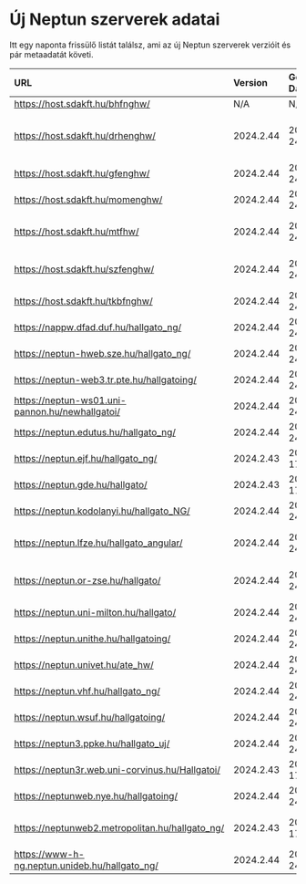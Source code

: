 # Új Neptun szerverek adatai

Itt egy naponta frissülő listát találsz, ami az új Neptun szerverek verzióit és pár metaadatát követi.

| URL                                             | Version   | Generation Date     | Organization Name                         | Captcha Required |
|:----------------------------------------------|:--------|:------------------|:----------------------------------------|:---------------|
| https://host.sdakft.hu/bhfnghw/                 | N/A       | N/A                 | N/A                                       | N/A              |
| https://host.sdakft.hu/drhenghw/                | 2024.2.44 | 2024-10-24T12:10:25 | Debreceni Református Hittudományi Egyetem | 3                |
| https://host.sdakft.hu/gfenghw/                 | 2024.2.44 | 2024-10-24T12:10:25 | Gál Ferenc Egyetem                        | 3                |
| https://host.sdakft.hu/momenghw/                | 2024.2.44 | 2024-10-24T12:10:25 | Moholy-Nagy Művészeti Egyetem             | 3                |
| https://host.sdakft.hu/mtfhw/                   | 2024.2.44 | 2024-10-24T12:10:25 | Magyar Táncművészeti Egyetem              | 3                |
| https://host.sdakft.hu/szfenghw/                | 2024.2.44 | 2024-10-24T12:10:25 | Színház- és Filmművészeti Egyetem         | 3                |
| https://host.sdakft.hu/tkbfnghw/                | 2024.2.44 | 2024-10-24T12:10:25 | A Tan Kapuja Buddhista Főiskola           | 3                |
| https://nappw.dfad.duf.hu/hallgato_ng/          | 2024.2.44 | 2024-10-24T12:10:25 | Dunaújvárosi Egyetem                      | 3                |
| https://neptun-hweb.sze.hu/hallgato_ng/         | 2024.2.44 | 2024-10-24T12:10:25 | Széchenyi István Egyetem                  | 3                |
| https://neptun-web3.tr.pte.hu/hallgatoing/      | 2024.2.44 | 2024-10-24T12:10:25 | Pécsi Tudományegyetem                     | 3                |
| https://neptun-ws01.uni-pannon.hu/newhallgatoi/ | 2024.2.44 | 2024-10-24T12:10:25 | Pannon Egyetem                            | 3                |
| https://neptun.edutus.hu/hallgato_ng/           | 2024.2.44 | 2024-10-24T12:10:25 | Edutus Egyetem                            | 3                |
| https://neptun.ejf.hu/hallgato_ng/              | 2024.2.43 | 2024-10-17T13:41:57 | Eötvös József Főiskola                    | 3                |
| https://neptun.gde.hu/hallgato/                 | 2024.2.43 | 2024-10-17T13:41:57 | Gábor Dénes Egyetem                       | 3                |
| https://neptun.kodolanyi.hu/hallgato_NG/        | 2024.2.44 | 2024-10-24T12:10:25 | Kodolányi János Egyetem                   | 3                |
| https://neptun.lfze.hu/hallgato_angular/        | 2024.2.44 | 2024-10-24T12:10:25 | Liszt Ferenc Zeneművészeti Egyetem        | 3                |
| https://neptun.or-zse.hu/hallgato/              | 2024.2.44 | 2024-10-24T12:10:25 | Országos Rabbiképző - Zsidó Egyetem       | 3                |
| https://neptun.uni-milton.hu/hallgato/          | 2024.2.44 | 2024-10-24T12:10:25 | Milton Friedman Egyetem                   | 3                |
| https://neptun.unithe.hu/hallgatoing/           | 2024.2.44 | 2024-10-24T12:10:25 | Tokaj-Hegyalja Egyetem                    | 1                |
| https://neptun.univet.hu/ate_hw/                | 2024.2.44 | 2024-10-24T12:10:25 | Állatorvostudományi Egyetem               | 3                |
| https://neptun.vhf.hu/hallgato_ng/              | 2024.2.44 | 2024-10-24T12:10:25 | Veszprémi Érseki Főiskola                 | 3                |
| https://neptun.wsuf.hu/hallgatoing/             | 2024.2.44 | 2024-10-24T12:10:25 | Wekerle Sándor Üzleti Főiskola            | 3                |
| https://neptun3.ppke.hu/hallgato_uj/            | 2024.2.44 | 2024-10-24T12:10:25 | Pázmány Péter Katolikus Egyetem           | 3                |
| https://neptun3r.web.uni-corvinus.hu/Hallgatoi/ | 2024.2.43 | 2024-10-17T13:41:57 | Budapesti Corvinus Egyetem                | 3                |
| https://neptunweb.nye.hu/hallgatoing/           | 2024.2.44 | 2024-10-24T12:10:25 | Nyíregyházi Egyetem                       | 3                |
| https://neptunweb2.metropolitan.hu/hallgato_ng/ | 2024.2.43 | 2024-10-17T13:41:57 | Budapesti Metropolitan Egyetem            | 3                |
| https://www-h-ng.neptun.unideb.hu/hallgato_ng/  | 2024.2.44 | 2024-10-24T12:10:25 | Debreceni Egyetem                         | 3                |